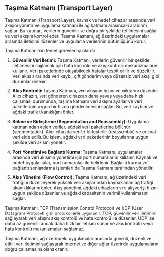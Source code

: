 ## Taşıma Katmanı (Transport Layer)

Taşıma Katmanı (Transport Layer), kaynak ve hedef cihazlar arasında veri akışını yönetir ve uygulama katmanı ile ağ katmanı arasındaki arabirim sağlar. Bu katman, verilerin güvenilir ve doğru bir şekilde iletilmesini sağlar ve veri akışını kontrol eder. Taşıma Katmanı, ağ üzerindeki uygulamalar arasında iletişimi düzenler ve uygulama verilerinin bütünlüğünü korur.

Taşıma Katmanı'nın temel görevleri şunlardır:

1. **Güvenilir Veri İletimi:** Taşıma Katmanı, verilerin güvenilir bir şekilde iletilmesini sağlamak için hata kontrolü ve akış kontrolü mekanizmalarını kullanır. Veri paketlerinde oluşabilecek hatalar tespit edilir ve düzeltilir. Veri akışı sırasında veri kaybı, çift gönderim veya düzensiz veri akışı gibi durumlar önlenir.

2. **Akış Kontrolü:** Taşıma Katmanı, veri akışının hızını ve miktarını düzenler. Alıcı cihazın, veri gönderen cihazdan daha yavaş veya daha hızlı çalışması durumunda, taşıma katmanı veri akışını ayarlar ve veri paketlerinin uygun bir hızda gönderilmesini sağlar. Bu, veri kaybını ve ağdaki trafik tıkanıklığını önler.

3. **Bölme ve Birleştirme (Segmentation and Reassembly):** Uygulama katmanından gelen veriler, ağdaki veri paketlerine bölünür (segmentation). Alıcı cihazda veriler birleştirilir (reassembly) ve orijinal veri elde edilir. Bu işlem, ağdaki veri paketlerinin boyutlarına uygun şekilde veri akışını yönetir.

4. **Port Yönetimi ve Bağlantı Kurma:** Taşıma Katmanı, uygulamalar arasında veri akışının yönetimi için port numaralarını kullanır. Kaynak ve hedef uygulamalar, port numaraları ile belirlenir. Bağlantı kurma ve bağlantı sonlandırma işlemleri de Taşıma Katmanı tarafından yönetilir.

5. **Akış Yönetimi (Flow Control):** Taşıma Katmanı, ağ üzerindeki veri trafiğini düzenleyerek yüksek veri akışlarından kaynaklanan ağ trafiği tıkanıklıklarını önler. Akış yönetimi, ağdaki cihazların veri alışverişi hızını uygun şekilde düzenler ve ağdaki kapasitenin verimli kullanılmasını sağlar.

Taşıma Katmanı, TCP (Transmission Control Protocol) ve UDP (User Datagram Protocol) gibi protokollerle uygulanır. TCP, güvenilir veri iletimini sağlayarak veri akışını akış kontrolü ve hata kontrolü ile düzenler. UDP ise daha az güvenilir ancak daha hızlı bir iletişim sunar ve akış kontrolü veya hata kontrolü mekanizmaları sağlamaz.

Taşıma Katmanı, ağ üzerindeki uygulamalar arasında güvenli, düzenli ve etkili veri iletimini sağlayarak internet ve diğer ağlar üzerinde uygulamaların doğru çalışmasına olanak tanır.
